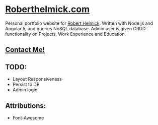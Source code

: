 # [Roberthelmick.com](www.roberthelmick.com)

Personal portfolio website for [Robert Helmick](www.roberthelmick.com). Written with Node.js and Angular 5, and queries NoSQL database. Admin user is given CRUD functionality on Projects, Work Experience and Education.

## [Contact Me!](mailto:robert.helmick.08@gmail.com)

## TODO:

* Layout Responsiveness
* Persist to DB 
* Admin login

## Attributions:

* Font-Awesome